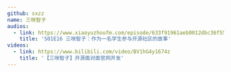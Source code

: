 ```yaml
---
github: sxzz
name: 三咲智子
audios:
  - link: https://www.xiaoyuzhoufm.com/episode/633f91961aeb0012dbc36f55
    title: 'S01E16 三咲智子：作为一名学生参与开源社区的故事'
videos:
  - link: https://www.bilibili.com/video/BV1hG4y1674z
    title: '【三咲智子】开源面对面官网开发'
---
```


